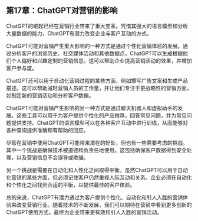 ## 第17章：ChatGPT对营销的影响

ChatGPT的崛起已经在营销行业带来了重大变革。凭借其强大的语言模型和分析大量数据的能力，ChatGPT有潜力改变企业与客户互动的方式。

ChatGPT可能对营销产生重大影响的一种方式是通过个性化营销体验的发展。通过分析客户的浏览历史、社交媒体活动和其他数据点，ChatGPT可以生成根据他们个人偏好和兴趣定制的营销信息。这可以帮助企业提高营销活动的效果，并增加客户参与度。

ChatGPT还可以用于自动化营销过程的某些方面，例如撰写广告文案和生成产品描述。这可以帮助减轻营销人员的工作量，并让他们专注于更战略性的营销方面，如制定新的营销活动和分析客户数据。

ChatGPT可能对营销产生影响的另一种方式是通过聊天机器人和虚拟助手的发展。这些工具可以用于为客户提供个性化的产品推荐，回答常见问题，并为常见问题提供支持。ChatGPT的语言模型可以在各种客户互动中进行训练，从而能够对各种查询提供准确和有帮助的回应。

尽管在营销中使用ChatGPT可能带来潜在的好处，但也有一些需要考虑的挑战。其中一个挑战是确保技术被道德和负责任地使用。这包括确保客户数据得到安全处理，以及营销信息不会误导或欺骗。

另一个挑战是需要在自动化和人性化之间取得平衡。虽然ChatGPT可以用于自动化营销的某些方面，但必须记住客户仍然重视人际互动和关系。企业必须在自动化和个性化之间找到合适的平衡，以提供最佳的客户体验。

总的来说，ChatGPT有潜力通过为客户提供个性化、自动化和引人入胜的营销体验来改变营销行业。随着技术的不断发展，我们可以期待在营销中看到更多创新的ChatGPT使用方式，最终为企业带来更有效和引人入胜的营销活动。
